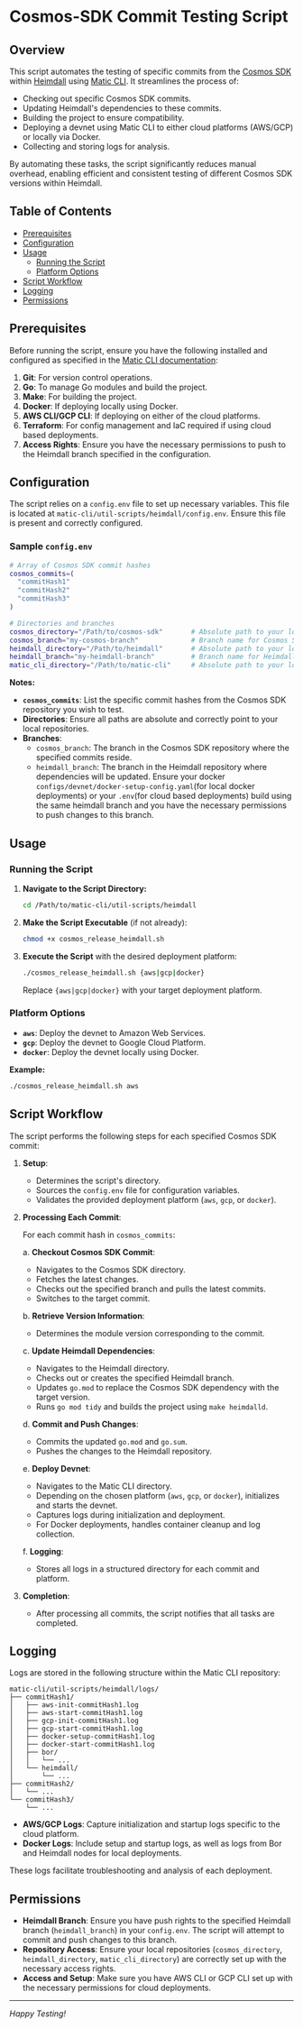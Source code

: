 # Cosmos-SDK Commit Testing Script

## Overview

This script automates the testing of specific commits from the [Cosmos SDK](https://github.com/maticnetwork/cosmos-sdk) within [Heimdall](https://github.com/maticnetwork/heimdall) using [Matic CLI](https://github.com/maticnetwork/matic-cli). It streamlines the process of:

- Checking out specific Cosmos SDK commits.
- Updating Heimdall's dependencies to these commits.
- Building the project to ensure compatibility.
- Deploying a devnet using Matic CLI to either cloud platforms (AWS/GCP) or locally via Docker.
- Collecting and storing logs for analysis.

By automating these tasks, the script significantly reduces manual overhead, enabling efficient and consistent testing of different Cosmos SDK versions within Heimdall.

## Table of Contents

- [Prerequisites](#prerequisites)
- [Configuration](#configuration)
- [Usage](#usage)
  - [Running the Script](#running-the-script)
  - [Platform Options](#platform-options)
- [Script Workflow](#script-workflow)
- [Logging](#logging)
- [Permissions](#permissions)

## Prerequisites

Before running the script, ensure you have the following installed and configured as specified in the [Matic CLI documentation](https://www.github.com/maticnetwork/matic-cli):

1. **Git**: For version control operations.
2. **Go**: To manage Go modules and build the project.
3. **Make**: For building the project.
4. **Docker**: If deploying locally using Docker.
5. **AWS CLI/GCP CLI**: If deploying on either of the cloud platforms.
6. **Terraform**: For config management and IaC required if using cloud based deployments.
7. **Access Rights**: Ensure you have the necessary permissions to push to the Heimdall branch specified in the configuration.

## Configuration

The script relies on a `config.env` file to set up necessary variables. This file is located at `matic-cli/util-scripts/heimdall/config.env`. Ensure this file is present and correctly configured.

### Sample `config.env`

```bash
# Array of Cosmos SDK commit hashes
cosmos_commits=(
  "commitHash1"
  "commitHash2"
  "commitHash3"
)

# Directories and branches
cosmos_directory="/Path/to/cosmos-sdk"       # Absolute path to your local Cosmos SDK directory
cosmos_branch="my-cosmos-branch"             # Branch name for Cosmos SDK commits
heimdall_directory="/Path/to/heimdall"       # Absolute path to your local Heimdall directory
heimdall_branch="my-heimdall-branch"         # Branch name for Heimdall (ensure you have push rights)
matic_cli_directory="/Path/to/matic-cli"     # Absolute path to your local Matic CLI directory
```

**Notes:**

- **`cosmos_commits`**: List the specific commit hashes from the Cosmos SDK repository you wish to test.
- **Directories**: Ensure all paths are absolute and correctly point to your local repositories.
- **Branches**:
  - `cosmos_branch`: The branch in the Cosmos SDK repository where the specified commits reside.
  - `heimdall_branch`: The branch in the Heimdall repository where dependencies will be updated. Ensure your docker `configs/devnet/docker-setup-config.yaml`(for local docker deployments) or your `.env`(for cloud based deployments) build using the same heimdall branch and you have the necessary permissions to push changes to this branch.

## Usage

### Running the Script

1. **Navigate to the Script Directory:**

   ```bash
   cd /Path/to/matic-cli/util-scripts/heimdall
   ```

2. **Make the Script Executable** (if not already):

   ```bash
   chmod +x cosmos_release_heimdall.sh
   ```

3. **Execute the Script** with the desired deployment platform:

   ```bash
   ./cosmos_release_heimdall.sh {aws|gcp|docker}
   ```

   Replace `{aws|gcp|docker}` with your target deployment platform.

### Platform Options

- **`aws`**: Deploy the devnet to Amazon Web Services.
- **`gcp`**: Deploy the devnet to Google Cloud Platform.
- **`docker`**: Deploy the devnet locally using Docker.

**Example:**

```bash
./cosmos_release_heimdall.sh aws
```

## Script Workflow

The script performs the following steps for each specified Cosmos SDK commit:

1. **Setup**:

   - Determines the script's directory.
   - Sources the `config.env` file for configuration variables.
   - Validates the provided deployment platform (`aws`, `gcp`, or `docker`).

2. **Processing Each Commit**:

   For each commit hash in `cosmos_commits`:

   a. **Checkout Cosmos SDK Commit**:

   - Navigates to the Cosmos SDK directory.
   - Fetches the latest changes.
   - Checks out the specified branch and pulls the latest commits.
   - Switches to the target commit.

   b. **Retrieve Version Information**:

   - Determines the module version corresponding to the commit.

   c. **Update Heimdall Dependencies**:

   - Navigates to the Heimdall directory.
   - Checks out or creates the specified Heimdall branch.
   - Updates `go.mod` to replace the Cosmos SDK dependency with the target version.
   - Runs `go mod tidy` and builds the project using `make heimdalld`.

   d. **Commit and Push Changes**:

   - Commits the updated `go.mod` and `go.sum`.
   - Pushes the changes to the Heimdall repository.

   e. **Deploy Devnet**:

   - Navigates to the Matic CLI directory.
   - Depending on the chosen platform (`aws`, `gcp`, or `docker`), initializes and starts the devnet.
   - Captures logs during initialization and deployment.
   - For Docker deployments, handles container cleanup and log collection.

   f. **Logging**:

   - Stores all logs in a structured directory for each commit and platform.

3. **Completion**:
   - After processing all commits, the script notifies that all tasks are completed.

## Logging

Logs are stored in the following structure within the Matic CLI repository:

```
matic-cli/util-scripts/heimdall/logs/
├── commitHash1/
│   ├── aws-init-commitHash1.log
│   ├── aws-start-commitHash1.log
│   ├── gcp-init-commitHash1.log
│   ├── gcp-start-commitHash1.log
│   ├── docker-setup-commitHash1.log
│   ├── docker-start-commitHash1.log
│   ├── bor/
│   │   └── ...
│   └── heimdall/
│       └── ...
├── commitHash2/
│   └── ...
└── commitHash3/
    └── ...
```

- **AWS/GCP Logs**: Capture initialization and startup logs specific to the cloud platform.
- **Docker Logs**: Include setup and startup logs, as well as logs from Bor and Heimdall nodes for local deployments.

These logs facilitate troubleshooting and analysis of each deployment.

## Permissions

- **Heimdall Branch**: Ensure you have push rights to the specified Heimdall branch (`heimdall_branch`) in your `config.env`. The script will attempt to commit and push changes to this branch.
- **Repository Access**: Ensure your local repositories (`cosmos_directory`, `heimdall_directory`, `matic_cli_directory`) are correctly set up with the necessary access rights.
- **Access and Setup**: Make sure you have AWS CLI or GCP CLI set up with the necessary permissions for cloud deployments.

---

_Happy Testing!_
